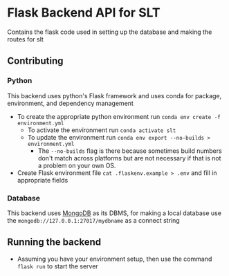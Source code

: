 # Flask Backend API for SLT
Contains the flask code used in setting up the database and making the routes for slt

## Contributing

### Python

This backend uses python's Flask framework and uses conda for package, environment, and dependency management
- To create the appropriate python environment run `conda env create -f environment.yml`
	- To activate the environment run `conda activate slt`
	- To update the environment run `conda env export --no-builds > environment.yml`
		- The `--no-builds` flag is there because sometimes build numbers don't match across platforms but are not necessary if that is not a problem on your own OS.
- Create Flask environment file `cat .flaskenv.example > .env` and fill in appropriate fields

### Database

This backend uses [MongoDB](https://docs.mongodb.com/manual/installation/) as its DBMS, for making 
a local database use the `mongodb://127.0.0.1:27017/mydbname` as a connect string

## Running the backend
- Assuming you have your environment setup, then use the command `flask run` to start the server
